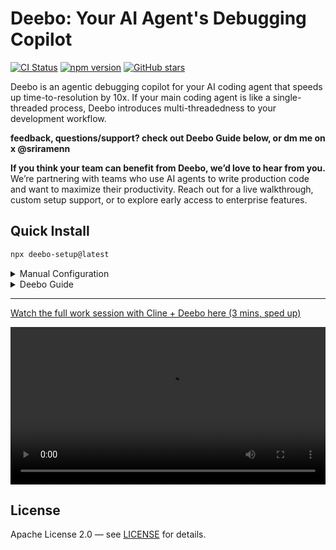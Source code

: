 # Deebo: Your AI Agent's Debugging Copilot
[![CI Status](https://github.com/snagasuri/deebo-prototype/actions/workflows/basic-ci.yml/badge.svg)](https://github.com/snagasuri/deebo-prototype/actions/workflows/basic-ci.yml)
[![npm version](https://img.shields.io/npm/v/deebo-setup.svg)](https://www.npmjs.com/package/deebo-setup)
[![GitHub stars](https://img.shields.io/github/stars/snagasuri/deebo-prototype?style=social)](https://github.com/snagasuri/deebo-prototype)

Deebo is an agentic debugging copilot for your AI coding agent that speeds up time-to-resolution by 10x. If your main coding agent is like a single-threaded process, Deebo introduces multi-threadedness to your development workflow.

**feedback, questions/support? check out Deebo Guide below, or dm me on x @sriramenn**

**If you think your team can benefit from Deebo, we’d love to hear from you.** We’re partnering with teams who use AI agents to write production code and want to maximize their productivity. Reach out for a live walkthrough, custom setup support, or to explore early access to enterprise features.

## Quick Install

```bash
npx deebo-setup@latest
```

<details>
<summary> Manual Configuration </summary>

After installing with deebo-setup, create a configuration file at your coding agent's specified location with the following content. First, add the guide server (which provides help documentation even if the main installation fails):

```json
{
  "servers": {
    "deebo-guide": {
      "command": "node",
      "args": [
        "--experimental-specifier-resolution=node",
        "--experimental-modules",
        "/Users/[your-name]/.deebo/guide-server.js"
      ],
      "env": {},
      "transportType": "stdio"
    },
    "deebo": {
      "command": "node",
      "args": [
        "--experimental-specifier-resolution=node",
        "--experimental-modules",
        "--max-old-space-size=4096",
        "/Users/[your-name]/.deebo/build/index.js"
      ],
      "env": {
        "NODE_ENV": "development",
        "USE_MEMORY_BANK": "true",
        "MOTHER_HOST": "openrouter",
        "MOTHER_MODEL": "anthropic/claude-3.5-sonnet",
        "SCENARIO_HOST": "openrouter",
        "SCENARIO_MODEL": "deepseek/deepseek-chat",
        "OPENROUTER_API_KEY": "your-openrouter-api-key"
      }
    }
  }
}
```
Deebo works with any OpenAI-compatible SDK, Anthropic, Gemini, and OpenRouter.
</details>

<details>

<summary> Deebo Guide </summary>

Deebo helps your AI agent debug real software errors by launching automated investigations. Here's how to use it effectively.

---

### 1. Start a Debugging Session

When you hit a tough bug, ask your agent to delegate the task to Deebo.

**What to include in your request:**
- 🔧 The **error** (message, stack trace, or behavior)
- 📁 The **absolute path** to your Git repository
- 💡 Any helpful **context**, such as:
  - What you’ve already tried
  - Relevant files or code snippets
  - How to reproduce the issue
  - The language or environment

**Example instruction to your agent:**

> “This error is happening in `/path/to/repo`, possibly related to auth logic. I already checked the session token parser. Can you delegate this to Deebo?”

Your agent will start a Deebo session and give you a **session ID** (e.g. `session-1745...`). Save it.

---

### 2. Check Investigation Progress

After ~30 seconds, ask your agent to check the status of the Deebo session using that session ID.

You’ll get a **session pulse**, which shows:
- Whether the investigation is in progress or completed
- What the system is currently exploring
- Summaries of findings, if any

---

### 3. Add Observations (Optional)

If you notice something important — or think Deebo is heading the wrong way — you can guide the investigation.

Ask your agent to pass a short observation to Deebo.

**Example:**

> “Let Deebo know that the file size warnings might be a red herring — the issue is probably with the CI env vars.”

This may shift the direction of the investigation.

### 4. Cancel a Session (Optional)

If you fixed the issue or no longer need the investigation, tell your agent to cancel the Deebo session.

### For AI Agents: Memory Bank Access

When asked to check debug session progress, look in:
`~/.deebo/memory-bank/[project-hash]/sessions/[session-id]/logs/`

The project hash is a unique identifier for each repository, and session IDs are provided when starting a debug session.

### Want More?

We're piloting enterprise features that unlock unprecedented productivity gains for your team. Reach out if interested!
</details>
 
---
[Watch the full work session with Cline + Deebo here (3 mins, sped up)](https://drive.google.com/file/d/141VdQ9DNOfnOpP_mmB0UPMr8cwAGrxKC/view)

<video src="https://github.com/user-attachments/assets/a580ed7e-7f21-45db-91c6-2db1d3a1a174" controls width="100%"></video>

## License

Apache License 2.0 — see [LICENSE](LICENSE) for details.
